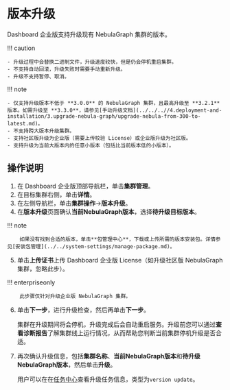 # 版本升级

Dashboard 企业版支持升级现有 NebulaGraph 集群的版本。

!!! caution

    - 升级过程中会替换二进制文件，升级速度较快，但是仍会停机重启集群。
    - 不支持自动回滚，升级失败时需要手动重新升级。
    - 升级不支持暂停、取消。

!!! note

    - 仅支持升级版本不低于 **3.0.0** 的 NebulaGraph 集群，且最高升级至 **3.2.1** 版本。如需升级至 **3.3.0**，请参见[手动升级文档](../../..//4.deployment-and-installation/3.upgrade-nebula-graph/upgrade-nebula-from-300-to-latest.md)。
    - 不支持跨大版本升级集群。
    - 支持社区版升级为企业版（需要上传校验 License）或企业版升级为社区版。
    - 支持升级为当前大版本内的任意小版本（包括比当前版本低的小版本）。

## 操作说明

1. 在 Dashboard 企业版顶部导航栏，单击**集群管理**。
2. 在目标集群右侧，单击**详情**。
3. 在左侧导航栏，单击**集群操作**->**版本升级**。
4. 在**版本升级**页面确认**当前NebulaGraph版本**，选择**待升级目标版本**。

  !!! note
  
        如果没有找到合适的版本，单击**包管理中心**，下载或上传所需的版本安装包。详情参见[安装包管理](../../system-settings/manage-package.md)。
            
5. 单击**上传证书**上传 Dashboard 企业版 License（如升级社区版 NebulaGraph 集群，忽略此步）。

  !!! enterpriseonly
  
        此步骤仅针对升级企业版 NebulaGraph 集群。

6. 单击**下一步**，进行升级检查，然后再单击**下一步**。

   集群在升级期间将会停机，升级完成后会自动重启服务。升级前您可以通过**查看诊断报告**了解集群线上运行情况，从而帮助您判断当前集群停机升级是否合适。

7. 再次确认升级信息，包括**集群名称**、**当前NebulaGraph版本**和**待升级NebulaGraph版本**，然后单击**升级**。

   用户可以在在[任务中心](../../10.tasks.md)查看升级任务信息，类型为`version update`。
